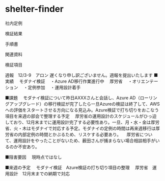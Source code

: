 # shelter-finder


社内定例

検証結果

手順書

関連資料


検証項目


週報　12/3-9　アロン
    遅くなり申し訳ございません。週報を提出いたします
■実績
　モダナイ検証
　・Azure AD移行作業進行中
　厚労省
　・オリエンテーション
　・定例参加
　・運用設計着手

■課題
　モダナイ検証について昨日AXXXさんと会話し、Azure AD（ローリングアップグレード）の移行検証が完了したら一旦Azureの検証は終了して、AWSへの評価をスタートさせる方向になる見込み。Azure検証で打ち切りをおこなう項目を来週の部会で整理する予定
　厚労省の運用設計のスケジュールがひっ迫しており、12月末までに運用設計完了する必要性あり。一旦、月・水・金は厚労省、火・木はモダナイで対応する予定。モダナイの定例の時間は再来週移行は厚労省の内部定例の時間とかぶるため、リスケする必要あり。
　厚労省について、運用設計をやったことがないため、薮田さんが捕まらない場合相談相手がいるのか不安あり。

■阻害要因
　現時点ではなし

■来週の予定
　モダナイ検証　Azure検証の打ち切り項目の整理
　厚労省　運用設計　12月末までの納期で対応

